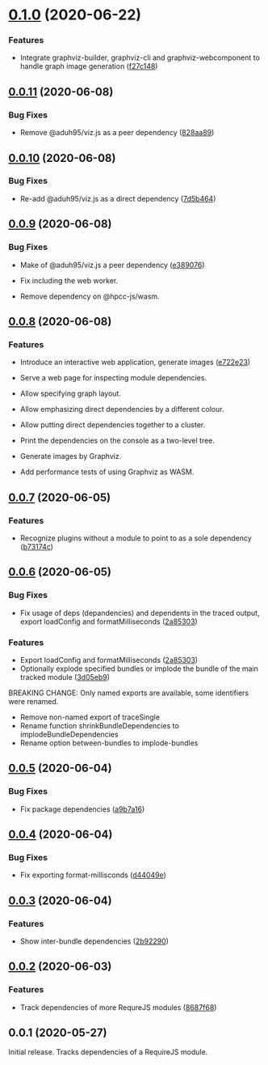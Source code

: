 # [0.1.0](https://github.com/prantlf/requirejs-dependencies/compare/v0.0.11...v0.1.0) (2020-06-22)

### Features

* Integrate graphviz-builder, graphviz-cli and graphviz-webcomponent to handle graph image generation ([f27c148](https://github.com/prantlf/requirejs-dependencies/commit/f27c148f341ad2fe609c2ad1ee08e22710fb72d6))

## [0.0.11](https://github.com/prantlf/requirejs-dependencies/compare/v0.0.10...v0.0.11) (2020-06-08)

### Bug Fixes

* Remove @aduh95/viz.js as a peer dependency ([828aa89](https://github.com/prantlf/requirejs-dependencies/commit/828aa8993eb5bdbde191798e370e673d87179418))

## [0.0.10](https://github.com/prantlf/requirejs-dependencies/compare/v0.0.9...v0.0.10) (2020-06-08)

### Bug Fixes

* Re-add @aduh95/viz.js as a direct dependency ([7d5b464](https://github.com/prantlf/requirejs-dependencies/commit/7d5b4646120539d9f312c497edeb6f9500ea8dea))

## [0.0.9](https://github.com/prantlf/requirejs-dependencies/compare/v0.0.8...v0.0.9) (2020-06-08)

### Bug Fixes

* Make of @aduh95/viz.js a peer dependency ([e389076](https://github.com/prantlf/requirejs-dependencies/commit/e3890769cf7cade013aa354a39d5f9bb4e556714))

* Fix including the web worker.
* Remove dependency on @hpcc-js/wasm.

## [0.0.8](https://github.com/prantlf/requirejs-dependencies/compare/v0.0.7...v0.0.8) (2020-06-08)

### Features

* Introduce an interactive web application, generate images ([e722e23](https://github.com/prantlf/requirejs-dependencies/commit/e722e236e03de628038d65e72c539417236db82d))

* Serve a web page for inspecting module dependencies.
* Allow specifying graph layout.
* Allow emphasizing direct dependencies by a different colour.
* Allow putting direct dependencies together to a cluster.
* Print the dependencies on the console as a two-level tree.
* Generate images by Graphviz.
* Add performance tests of using Graphviz as WASM.

## [0.0.7](https://github.com/prantlf/requirejs-dependencies/compare/v0.0.6...v0.0.7) (2020-06-05)

### Features

* Recognize plugins without a module to point to as a sole dependency ([b73174c](https://github.com/prantlf/requirejs-dependencies/commit/b73174c0965ba166b5fe3dfa40ce6541fa962b93))

## [0.0.6](https://github.com/prantlf/requirejs-dependencies/compare/v0.0.5...v0.0.6) (2020-06-05)

### Bug Fixes

* Fix usage of deps (depandencies) and dependents in the traced output, export loadConfig and formatMilliseconds ([2a85303](https://github.com/prantlf/requirejs-dependencies/commit/2a853038b2a041d11182ce3fb0c58db86fd53e32))

### Features

* Export loadConfig and formatMilliseconds ([2a85303](https://github.com/prantlf/requirejs-dependencies/commit/2a853038b2a041d11182ce3fb0c58db86fd53e32))
* Optionally explode specified bundles or implode the bundle of the main tracked module ([3d05eb9](https://github.com/prantlf/requirejs-dependencies/commit/3d05eb943d9f5d5107ad2b3363d19a4dfee59dc4))

BREAKING CHANGE: Only named exports are available, some identifiers were renamed.

* Remove non-named export of traceSingle
* Rename function shrinkBundleDependencies to implodeBundleDependencies
* Rename option between-bundles to implode-bundles

## [0.0.5](https://github.com/prantlf/requirejs-dependencies/compare/v0.0.4...v0.0.5) (2020-06-04)

### Bug Fixes

* Fix package dependencies ([a9b7a16](https://github.com/prantlf/requirejs-dependencies/commit/a9b7a169eb21b1ba20cd9709b5517023bf8f1b92))

## [0.0.4](https://github.com/prantlf/requirejs-dependencies/compare/v0.0.3...v0.0.4) (2020-06-04)

### Bug Fixes

* Fix exporting format-millisconds ([d44049e](https://github.com/prantlf/requirejs-dependencies/commit/d44049e1c92cf836b35c60cea866a95552f0e464))

## [0.0.3](https://github.com/prantlf/requirejs-dependencies/compare/v0.0.2...v0.0.3) (2020-06-04)

### Features

* Show inter-bundle dependencies ([2b92290](https://github.com/prantlf/requirejs-dependencies/commit/2b92290ec95747e146279f2f9d4a16d3d8a26f1b))

## [0.0.2](https://github.com/prantlf/requirejs-dependencies/compare/v0.0.1...v0.0.2) (2020-06-03)

### Features

* Track dependencies of more RequreJS modules ([8687f68](https://github.com/prantlf/requirejs-dependencies/commit/8687f68befe05cd3ac76240073b8c97893ed3892))

## 0.0.1 (2020-05-27)

Initial release. Tracks dependencies of a RequireJS module.
